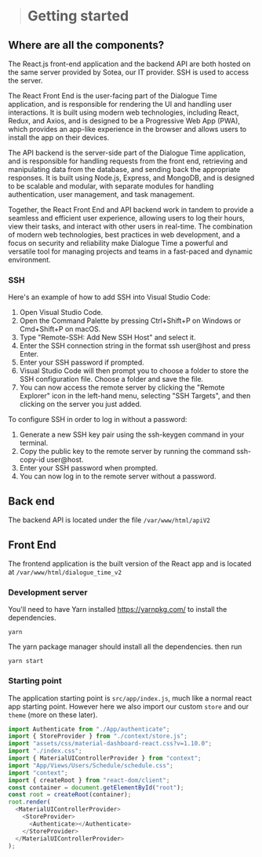 > # Getting started

## Where are all the components?

The React.js front-end application and the backend API are both hosted on the same server provided by Sotea, our IT provider. SSH is used to access the server.

The React Front End is the user-facing part of the Dialogue Time application, and is responsible for rendering the UI and handling user interactions. It is built using modern web technologies, including React, Redux, and Axios, and is designed to be a Progressive Web App (PWA), which provides an app-like experience in the browser and allows users to install the app on their devices.

The API backend is the server-side part of the Dialogue Time application, and is responsible for handling requests from the front end, retrieving and manipulating data from the database, and sending back the appropriate responses. It is built using Node.js, Express, and MongoDB, and is designed to be scalable and modular, with separate modules for handling authentication, user management, and task management.

Together, the React Front End and API backend work in tandem to provide a seamless and efficient user experience, allowing users to log their hours, view their tasks, and interact with other users in real-time. The combination of modern web technologies, best practices in web development, and a focus on security and reliability make Dialogue Time a powerful and versatile tool for managing projects and teams in a fast-paced and dynamic environment.

### SSH

Here's an example of how to add SSH into Visual Studio Code:

1. Open Visual Studio Code.
2. Open the Command Palette by pressing Ctrl+Shift+P on Windows or Cmd+Shift+P on macOS.
3. Type "Remote-SSH: Add New SSH Host" and select it.
4. Enter the SSH connection string in the format ssh user@host and press Enter.
5. Enter your SSH password if prompted.
6. Visual Studio Code will then prompt you to choose a folder to store the SSH configuration file. Choose a folder and save the file.
7. You can now access the remote server by clicking the "Remote Explorer" icon in the left-hand menu, selecting "SSH Targets", and then clicking on the server you just added.

To configure SSH in order to log in without a password:

1. Generate a new SSH key pair using the ssh-keygen command in your terminal.
2. Copy the public key to the remote server by running the command ssh-copy-id user@host.
3. Enter your SSH password when prompted.
4. You can now log in to the remote server without a password.

## Back end

The backend API is located under the file `/var/www/html/apiV2`

## Front End

The frontend application is the built version of the React app and is located at `/var/www/html/dialogue_time_v2`

### Development server

You'll need to have Yarn installed <https://yarnpkg.com/> to install the dependencies.

`yarn`

The yarn package manager should install all the dependencies.
then run

`yarn start`

### Starting point

The application starting point is `src/app/index.js`, much like a normal react app starting point. However here we also import our custom `store` and our `theme` (more on these later).

```js
import Authenticate from "./App/authenticate";
import { StoreProvider } from "./context/store.js";
import "assets/css/material-dashboard-react.css?v=1.10.0";
import "./index.css";
import { MaterialUIControllerProvider } from "context";
import "App/Views/Users/Schedule/schedule.css";
import "context";
import { createRoot } from "react-dom/client";
const container = document.getElementById("root");
const root = createRoot(container);
root.render(
  <MaterialUIControllerProvider>
    <StoreProvider>
      <Authenticate></Authenticate>
    </StoreProvider>
  </MaterialUIControllerProvider>
);
```
